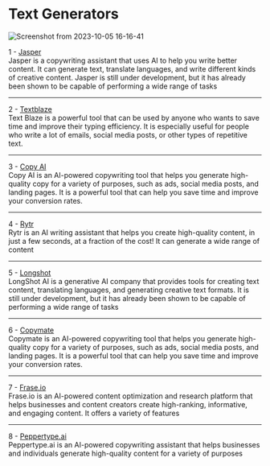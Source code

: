 <h1>
    Text Generators
</h1>

![Screenshot from 2023-10-05 16-16-41](https://github.com/echoWebNerds/Dev-Bookmarks/assets/122268379/fcf4093f-f319-42d3-9466-e4175435414f)


1 - <a href="https://www.googleadservices.com/pagead/aclk?sa=L&ai=DChcSEwjX0t_N89yBAxWGvXcKHWo7ATUYABAAGgJlZg&gclid=Cj0KCQjwmvSoBhDOARIsAK6aV7gcFGkmSvqSQvX1XdifoZG6N7sGo_BKfF4FXCmXQNgm_Y-zBI4NSJIaAhU1EALw_wcB&ohost=www.google.com&cid=CAESVeD2v8VtVPL8sq4TJsb5J_EPOSBsxxg-GGdXtRc5H7xA3Q3ugwlV5MUvQkptfXtKaqPKgsn8Pl-6cU5jjQG-HQpfIKSwPvQy0wXpU4A8uElzaGs1Dg4&sig=AOD64_1E9V2ULCfDW-eg8QV2W7sJoEy5gg&q&adurl&ved=2ahUKEwi7gNbN89yBAxWGh_0HHcm6Aa8Q0Qx6BAgPEAE">Jasper</a> <br>
Jasper is a copywriting assistant that uses AI to help you write better content. It can generate text, translate languages, and write different kinds of creative content. Jasper is still under development, but it has already been shown to be capable of performing a wide range of tasks <br>
<hr>
2 - <a href="https://blaze.today/">Textblaze</a> <br>
Text Blaze is a powerful tool that can be used by anyone who wants to save time and improve their typing efficiency. It is especially useful for people who write a lot of emails, social media posts, or other types of repetitive text.<br>
<hr>

3 - <a href="https://www.copy.ai/">Copy AI</a> <br>
Copy AI is an AI-powered copywriting tool that helps you generate high-quality copy for a variety of purposes, such as ads, social media posts, and landing pages. It is a powerful tool that can help you save time and improve your conversion rates.
<br>
<hr>

4 - <a href="https://rytr.me/?via=ninh-mmo&gclid=Cj0KCQjwmvSoBhDOARIsAK6aV7jb7i9cQZnyd_8l5oJgnq4NM62kVNI-puPpTYi3RIqziX-YnfE9jaYaAj-mEALw_wcB">Rytr</a> <br>
Rytr is an AI writing assistant that helps you create high-quality content, in just a few seconds, at a fraction of the cost! It can generate a wide range of content
<br>
<hr>

5 - <a href="https://www.googleadservices.com/pagead/aclk?sa=L&ai=DChcSEwjCvYjC89yBAxXM7O0KHZCLAMoYABAAGgJkZw&gclid=Cj0KCQjwmvSoBhDOARIsAK6aV7gQWUqytug4h-r4UPH3PmutHDeIsntZqE4ENzgCkzItU-HaFwe2UrkaAncDEALw_wcB&ohost=www.google.com&cid=CAESVeD2pJfjDCfhHD7AEThHRjek7qIFrGreRZCu2dwoq7BMe6jTx40lOZYRnwaX66on1waLElJ_SIL-T3ZRD-DXYmWOnCDX5CU5zZodHXF8J8raXkiMjAQ&sig=AOD64_1exve7qy68qdUxQD5PSQf0Lz7dIQ&q&adurl&ved=2ahUKEwjngYDC89yBAxWwh_0HHcBdLxsQ0Qx6BAgFEAE">Longshot</a> <br>
LongShot AI is a generative AI company that provides tools for creating text content, translating languages, and generating creative text formats. It is still under development, but it has already been shown to be capable of performing a wide range of tasks <br>
<hr>

6 - <a href="https://copymate.app/">Copymate</a> <br>
Copymate is an AI-powered copywriting tool that helps you generate high-quality copy for a variety of purposes, such as ads, social media posts, and landing pages. It is a powerful tool that can help you save time and improve your conversion rates.<br>
<hr>
7 - <a href="https://www.frase.io/">Frase.io</a> <br>
Frase.io is an AI-powered content optimization and research platform that helps businesses and content creators create high-ranking, informative, and engaging content. It offers a variety of features <br>
<hr>
8 - <a href="https://www.peppercontent.io/peppertype-ai/">Peppertype.ai</a> <br>
Peppertype.ai is an AI-powered copywriting assistant that helps businesses and individuals generate high-quality content for a variety of purposes

